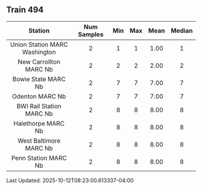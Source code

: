 ## Train 494

| Station | Num Samples | Min | Max | Mean | Median |
| :-----: | :---------: | :-: | :-: | :--: | :----: |
| Union Station MARC Washington | 2 | 1 | 1 | 1.00 | 1 |
| New Carrollton MARC Nb | 2 | 2 | 2 | 2.00 | 2 |
| Bowie State MARC Nb | 2 | 7 | 7 | 7.00 | 7 |
| Odenton MARC Nb | 2 | 7 | 7 | 7.00 | 7 |
| BWI Rail Station MARC Nb | 2 | 8 | 8 | 8.00 | 8 |
| Halethorpe MARC Nb | 2 | 8 | 8 | 8.00 | 8 |
| West Baltimore MARC Nb | 2 | 8 | 8 | 8.00 | 8 |
| Penn Station MARC Nb | 2 | 8 | 8 | 8.00 | 8 |


Last Updated: 2025-10-12T08:23:00.613337-04:00